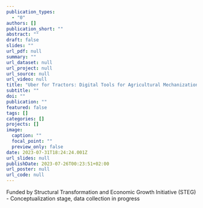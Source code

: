 ```yaml
---
publication_types:
  - "0"
authors: []
publication_short: ""
abstract: ""
draft: false
slides: ""
url_pdf: null
summary: ""
url_dataset: null
url_project: null
url_source: null
url_video: null
title: "Uber for Tractors: Digital Tools for Agricultural Mechanization"
subtitle: ""
doi: ""
publication: ""
featured: false
tags: []
categories: []
projects: []
image:
  caption: ""
  focal_point: ""
  preview_only: false
date: 2023-07-31T18:24:24.001Z
url_slides: null
publishDate: 2023-07-26T00:23:51+02:00
url_poster: null
url_code: null
---
```

Funded by Structural Transformation and Economic Growth Initiative (STEG) - Conceptualization stage, data collection in progress